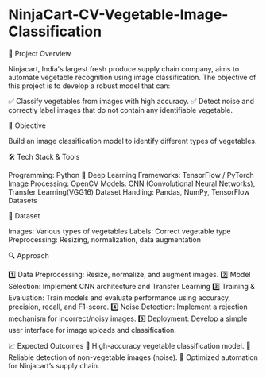 # NinjaCart-CV-Vegetable-Image-Classification

🚀 Project Overview

Ninjacart, India's largest fresh produce supply chain company, aims to automate vegetable recognition using image classification. The objective of this project is to develop a robust model that can:

✅ Classify vegetables from images with high accuracy.
✅ Detect noise and correctly label images that do not contain any identifiable vegetable.

🎯 Objective

Build an image classification model to identify different types of vegetables.

🛠️ Tech Stack & Tools

Programming: Python 🐍
Deep Learning Frameworks: TensorFlow / PyTorch
Image Processing: OpenCV
Models: CNN (Convolutional Neural Networks), Transfer Learning(VGG16)
Dataset Handling: Pandas, NumPy, TensorFlow Datasets

📂 Dataset

Images: Various types of vegetables
Labels: Correct vegetable type 
Preprocessing: Resizing, normalization, data augmentation

🔍 Approach

1️⃣ Data Preprocessing: Resize, normalize, and augment images.
2️⃣ Model Selection: Implement CNN architecture and Transfer Learning 
3️⃣ Training & Evaluation: Train models and evaluate performance using accuracy, precision, recall, and F1-score.
4️⃣ Noise Detection: Implement a rejection mechanism for incorrect/noisy images.
5️⃣ Deployment: Develop a simple user interface for image uploads and classification.

📈 Expected Outcomes
🔹 High-accuracy vegetable classification model.
🔹 Reliable detection of non-vegetable images (noise).
🔹 Optimized automation for Ninjacart’s supply chain.
